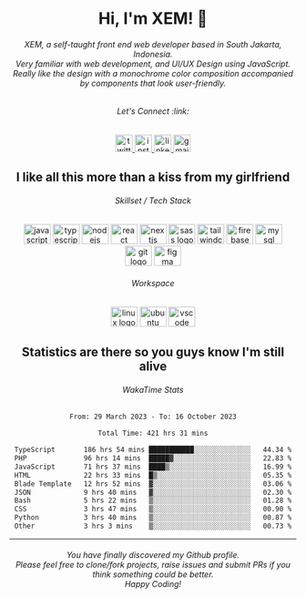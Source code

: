 <h1 align="center">Hi, I'm XEM! <span class="wave">👋</span></h1>

<h6 align="center">XEM, a self-taught front end web developer based in South Jakarta, Indonesia.<br>Very familiar with web development, and UI/UX Design using JavaScript.<br>Really like the design with a monochrome color composition accompanied by components that look user-friendly.</h6>

<div align="center">
  <h6>
    <i>Let's Connect :link:</i>
  </h6>
  <a href="https://twitter.com/ensayiti" target="_blank">
    <img src="https://img.shields.io/static/v1?message=Twitter&logo=twitter&label=&color=1DA1F2&logoColor=white&labelColor=&style=for-the-badge" height="30" alt="twitter logo"  />
  </a>
  <a href="https://instagram.com/ensayiti" target="_blank">
    <img src="https://img.shields.io/static/v1?message=Instagram&logo=instagram&label=&color=E4405F&logoColor=white&labelColor=&style=for-the-badge" height="30" alt="instagram logo"  />
  </a>
  <a href="https://www.linkedin.com/in/samuel-andika-94616625b/" target="_blank">
    <img src="https://img.shields.io/static/v1?message=LinkedIn&logo=linkedin&label=&color=0077B5&logoColor=white&labelColor=&style=for-the-badge" height="30" alt="linkedin logo"  />
  </a>
  <a href="mailto:itstaureans@gmail.com" target="_blank">
    <img src="https://img.shields.io/static/v1?message=Gmail&logo=gmail&label=&color=D14836&logoColor=white&labelColor=&style=for-the-badge" height="30" alt="gmail logo"  />
  </a>
</div>

<h2 align="center">I like all this more than a kiss from my girlfriend</h2>

<div align="center">
  <h6>Skillset / Tech Stack</h6>
  <img src="https://cdn.jsdelivr.net/gh/devicons/devicon/icons/javascript/javascript-plain.svg" height="35" width="47" alt="javascript logo"  />
  <img src="https://cdn.jsdelivr.net/gh/devicons/devicon/icons/typescript/typescript-original.svg" height="35" width="47" alt="typescript logo"  />
  <img src="https://cdn.jsdelivr.net/gh/devicons/devicon/icons/nodejs/nodejs-original.svg" height="35" width="47" alt="nodejs logo"  />
  <img src="https://cdn.jsdelivr.net/gh/devicons/devicon/icons/react/react-original.svg" height="35" width="47" alt="react logo"  />
  <img src="https://cdn.jsdelivr.net/gh/devicons/devicon/icons/nextjs/nextjs-line.svg" height="35" width="47" alt="nextjs logo"  />
  <img src="https://cdn.jsdelivr.net/gh/devicons/devicon/icons/sass/sass-original.svg" height="35" width="47" alt="sass logo"  />
  <img src="https://cdn.jsdelivr.net/gh/devicons/devicon/icons/tailwindcss/tailwindcss-plain.svg" height="35" width="47" alt="tailwindcss logo"  />
  <img src="https://cdn.jsdelivr.net/gh/devicons/devicon/icons/firebase/firebase-plain.svg" height="35" width="47" alt="firebase logo"  />
  <img src="https://cdn.jsdelivr.net/gh/devicons/devicon/icons/mysql/mysql-original.svg" height="35" width="47" alt="mysql logo"  />
  <img src="https://cdn.jsdelivr.net/gh/devicons/devicon/icons/git/git-original.svg" height="35" width="47" alt="git logo"  />
  <img src="https://cdn.jsdelivr.net/gh/devicons/devicon/icons/figma/figma-original.svg" height="35" width="47" alt="figma logo"  />
</div>

<div align="center">
  <h6>Workspace</h6>
  <img src="https://cdn.jsdelivr.net/gh/devicons/devicon/icons/linux/linux-original.svg" height="35" width="47" alt="linux logo"  />
  <img src="https://cdn.jsdelivr.net/gh/devicons/devicon/icons/ubuntu/ubuntu-plain.svg" height="35" width="47" alt="ubuntu logo"  />
  <img src="https://cdn.jsdelivr.net/gh/devicons/devicon/icons/vscode/vscode-original.svg" height="35" width="47" alt="vscode logo"  />
</div>

<h2 align="center">Statistics are there so you guys know I'm still alive</h1>

<div align="center">
  
  <h6>WakaTime Stats</h6>
  <!--START_SECTION:waka-->

```txt
From: 29 March 2023 - To: 16 October 2023

Total Time: 421 hrs 31 mins

TypeScript       186 hrs 54 mins ███████████░░░░░░░░░░░░░░   44.34 %
PHP              96 hrs 14 mins  █████▓░░░░░░░░░░░░░░░░░░░   22.83 %
JavaScript       71 hrs 37 mins  ████▒░░░░░░░░░░░░░░░░░░░░   16.99 %
HTML             22 hrs 33 mins  █▒░░░░░░░░░░░░░░░░░░░░░░░   05.35 %
Blade Template   12 hrs 52 mins  ▓░░░░░░░░░░░░░░░░░░░░░░░░   03.06 %
JSON             9 hrs 40 mins   ▓░░░░░░░░░░░░░░░░░░░░░░░░   02.30 %
Bash             5 hrs 22 mins   ▒░░░░░░░░░░░░░░░░░░░░░░░░   01.28 %
CSS              3 hrs 47 mins   ▒░░░░░░░░░░░░░░░░░░░░░░░░   00.90 %
Python           3 hrs 40 mins   ▒░░░░░░░░░░░░░░░░░░░░░░░░   00.87 %
Other            3 hrs 3 mins    ▒░░░░░░░░░░░░░░░░░░░░░░░░   00.73 %
```

<!--END_SECTION:waka-->
</div>

---

<h6 align="center">
  You have finally discovered my Github profile.
  <br>
  Please feel free to clone/fork projects, raise issues and submit PRs if you think something could be better.
  <br>
  <i>Happy Coding!</i>
</h6>
